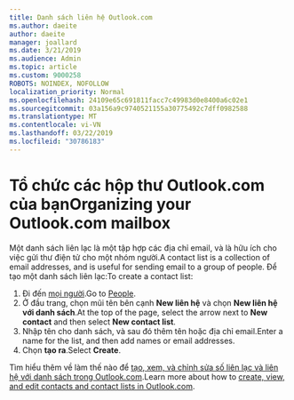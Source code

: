```yaml
---
title: Danh sách liên hệ Outlook.com
ms.author: daeite
author: daeite
manager: joallard
ms.date: 3/21/2019
ms.audience: Admin
ms.topic: article
ms.custom: 9000258
ROBOTS: NOINDEX, NOFOLLOW
localization_priority: Normal
ms.openlocfilehash: 24109e65c691811facc7c49983d0e8400a6c02e1
ms.sourcegitcommit: 03a156a9c9740521155a30775492c7dff0982588
ms.translationtype: MT
ms.contentlocale: vi-VN
ms.lasthandoff: 03/22/2019
ms.locfileid: "30786183"
---
```

# <a name="organizing-your-outlookcom-mailbox"></a><span data-ttu-id="97286-102">Tổ chức các hộp thư Outlook.com của bạn</span><span class="sxs-lookup"><span data-stu-id="97286-102">Organizing your Outlook.com mailbox</span></span>

<span data-ttu-id="97286-103">Một danh sách liên lạc là một tập hợp các địa chỉ email, và là hữu ích cho việc gửi thư điện tử cho một nhóm người.</span><span class="sxs-lookup"><span data-stu-id="97286-103">A contact list is a collection of email addresses, and is useful for sending email to a group of people.</span></span> <span data-ttu-id="97286-104">Để tạo một danh sách liên lạc:</span><span class="sxs-lookup"><span data-stu-id="97286-104">To create a contact list:</span></span>

1. <span data-ttu-id="97286-105">Đi đến [mọi người](https://outlook.live.com/people/).</span><span class="sxs-lookup"><span data-stu-id="97286-105">Go to [People](https://outlook.live.com/people/).</span></span>
1. <span data-ttu-id="97286-106">Ở đầu trang, chọn mũi tên bên cạnh **New liên hệ** và chọn **New liên hệ với danh sách**.</span><span class="sxs-lookup"><span data-stu-id="97286-106">At the top of the page, select the arrow next to **New contact** and then select **New contact list**.</span></span>
1. <span data-ttu-id="97286-107">Nhập tên cho danh sách, và sau đó thêm tên hoặc địa chỉ email.</span><span class="sxs-lookup"><span data-stu-id="97286-107">Enter a name for the list, and then add names or email addresses.</span></span>
1. <span data-ttu-id="97286-108">Chọn **tạo ra**.</span><span class="sxs-lookup"><span data-stu-id="97286-108">Select **Create**.</span></span>

<span data-ttu-id="97286-109">Tìm hiểu thêm về làm thế nào để [tạo, xem, và chỉnh sửa số liên lạc và liên hệ với danh sách trong Outlook.com](https://support.office.com/article/5b909158-036e-4820-92f7-2a27f57b9f01).</span><span class="sxs-lookup"><span data-stu-id="97286-109">Learn more about how to [create, view, and edit contacts and contact lists in Outlook.com](https://support.office.com/article/5b909158-036e-4820-92f7-2a27f57b9f01).</span></span>